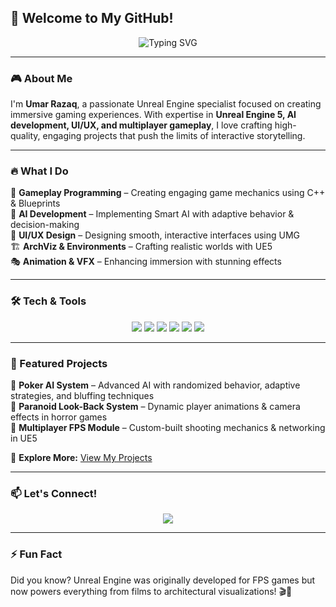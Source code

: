 ## 👋 Welcome to My GitHub!

<p align="center">
  <img src="https://readme-typing-svg.herokuapp.com?font=Fira+Code&weight=600&size=22&pause=1000&color=37F4D3&center=true&vCenter=true&width=600&lines=Unreal+Engine+Developer;AI+Enthusiast;Gameplay+Programmer;Creating+Immersive+Experiences" alt="Typing SVG" />
</p>

---

### 🎮 About Me

I'm **Umar Razaq**, a passionate Unreal Engine specialist focused on creating immersive gaming experiences. With expertise in **Unreal Engine 5, AI development, UI/UX, and multiplayer gameplay**, I love crafting high-quality, engaging projects that push the limits of interactive storytelling.

---

### 🔥 What I Do

🚀 **Gameplay Programming** – Creating engaging game mechanics using C++ & Blueprints  
🤖 **AI Development** – Implementing Smart AI with adaptive behavior & decision-making  
🎨 **UI/UX Design** – Designing smooth, interactive interfaces using UMG  
🏗️ **ArchViz & Environments** – Crafting realistic worlds with UE5  
🎭 **Animation & VFX** – Enhancing immersion with stunning effects  

---

### 🛠️ Tech & Tools

<p align="center">
  <img src="https://img.shields.io/badge/Unreal%20Engine-5.3-blue?logo=unrealengine&style=for-the-badge" />
  <img src="https://img.shields.io/badge/C%2B%2B-Game%20Development-orange?logo=c%2B%2B&style=for-the-badge" />
  <img src="https://img.shields.io/badge/Blueprints-Scripting-blue?logo=unrealengine&style=for-the-badge" />
  <img src="https://img.shields.io/badge/Figma-UI%2FUX%20Design-purple?logo=figma&style=for-the-badge" />
  <img src="https://img.shields.io/badge/Blender-3D%20Modeling-orange?logo=blender&style=for-the-badge" />
  <img src="https://img.shields.io/badge/AI%20Systems-Game%20AI-green?logo=openai&style=for-the-badge" />
</p>

---

### 🌟 Featured Projects

🔹 **Poker AI System** – Advanced AI with randomized behavior, adaptive strategies, and bluffing techniques  
🔹 **Paranoid Look-Back System** – Dynamic player animations & camera effects in horror games  
🔹 **Multiplayer FPS Module** – Custom-built shooting mechanics & networking in UE5  

📌 **Explore More:** [View My Projects](https://github.com/UmarRazaq?tab=repositories)

---

### 📫 Let's Connect!

<p align="center">
  <a href="https://linktr.ee/urumarrazzaq"><img src="https://img.shields.io/badge/Linktree-Umar%20Razaq-lightgreen?logo=linktree&style=for-the-badge"/></a>
</p>

---

### ⚡ Fun Fact
Did you know? Unreal Engine was originally developed for FPS games but now powers everything from films to architectural visualizations! 🎬🏡
